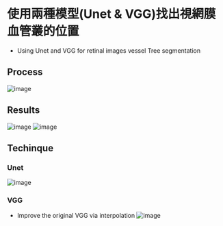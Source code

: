 # 使用兩種模型(Unet & VGG)找出視網膜血管叢的位置
* Using Unet and VGG for retinal images vessel Tree segmentation

## Process
![image](https://github.com/NTU-Chiu/ML_Projects/assets/91785016/24b3aaeb-6056-4c03-965a-7c125f60430f)

## Results
![image](https://github.com/NTU-Chiu/ML_Projects/assets/91785016/27866b52-aca4-4082-b994-50ab781f51c0)
![image](https://github.com/NTU-Chiu/ML_Projects/assets/91785016/93067e19-f6b8-41c6-82b9-b3b97f90c689)

## Techinque
### Unet
![image](https://github.com/NTU-Chiu/ML_Projects/assets/91785016/b56ed867-2e22-4e04-bace-517db6a6dee3)

### VGG
* Improve the original VGG via interpolation
![image](https://github.com/NTU-Chiu/ML_Projects/assets/91785016/86d717ad-255f-462f-bb43-f24589c3a684)

